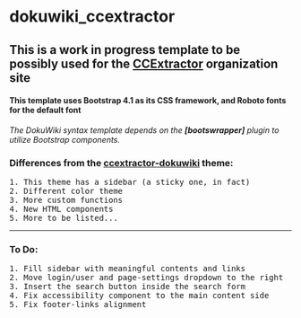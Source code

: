 # dokuwiki_ccextractor

<h2>This is a work in progress template to be possibly used for the <a href="ccextractor.org">CCExtractor</a> organization site </h2>
<h4>This template uses Bootstrap 4.1 as its CSS framework, and Roboto fonts for the default font</h4>
<i>The DokuWiki syntax template depends on the <strong>[bootswrapper]</strong> plugin to utilize Bootstrap components.</i>

<h3>Differences from the <a href="https://github.com/johnengelo/ccextractor-dokuwiki">ccextractor-dokuwiki</a> theme:</h3>
<pre>
1. This theme has a sidebar (a sticky one, in fact)
2. Different color theme
3. More custom functions
4. New HTML components
5. More to be listed...
</pre>

<hr />

<h3> To Do: </h3>

<pre>
1. Fill sidebar with meaningful contents and links
2. Move login/user and page-settings dropdown to the right
3. Insert the search button inside the search form
4. Fix accessibility component to the main content side
5. Fix footer-links alignment
</pre>
